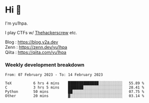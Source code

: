 # Hi 👋

I'm yu1hpa.

I play CTFs w/ [Thehackerscrew](https://www.thehackerscrew.team/) etc.

Blog : https://blog.y2a.dev  
Zenn : https://zenn.dev/yu1hpa  
Qiita : https://qiita.com/yu1hpa  

### Weekly development breakdown

<!--START_SECTION:waka-->

```text
From: 07 February 2023 - To: 14 February 2023

TeX          6 hrs 4 mins    ██████████████░░░░░░░░░░░   55.89 %
C            3 hrs 5 mins    ███████░░░░░░░░░░░░░░░░░░   28.41 %
Python       50 mins         ██░░░░░░░░░░░░░░░░░░░░░░░   07.75 %
Other        20 mins         ▓░░░░░░░░░░░░░░░░░░░░░░░░   03.14 %
```

<!--END_SECTION:waka-->

